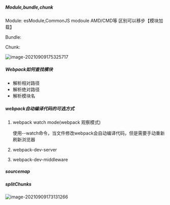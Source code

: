 ##### Module,bundle,chunk

Module: esModule,CommonJS modoule AMD/CMD等 区别可以移步【模块加载】

Bundle:

Chunk:	

![image-20210909175325717](/Users/limengyun/sty/bubble/src/note/image-20210909175325717.png)

##### Webpack如何查找模块

- 解析相对路径
- 解析绝对路径
- 解析模块名

##### webpack自动编译代码的可选方式

1. webpack watch mode(webpack 观察模式)

   使用--watch命令，当文件修改webpack会自动编译代码，但是需要手动重新刷新浏览器

2. webpack-dev-server

3. webpack-dev-middleware

##### sourcemap

##### splitChunks

![image-20210909173131266](/Users/limengyun/sty/bubble/src/note/image-20210909173131266.png)
